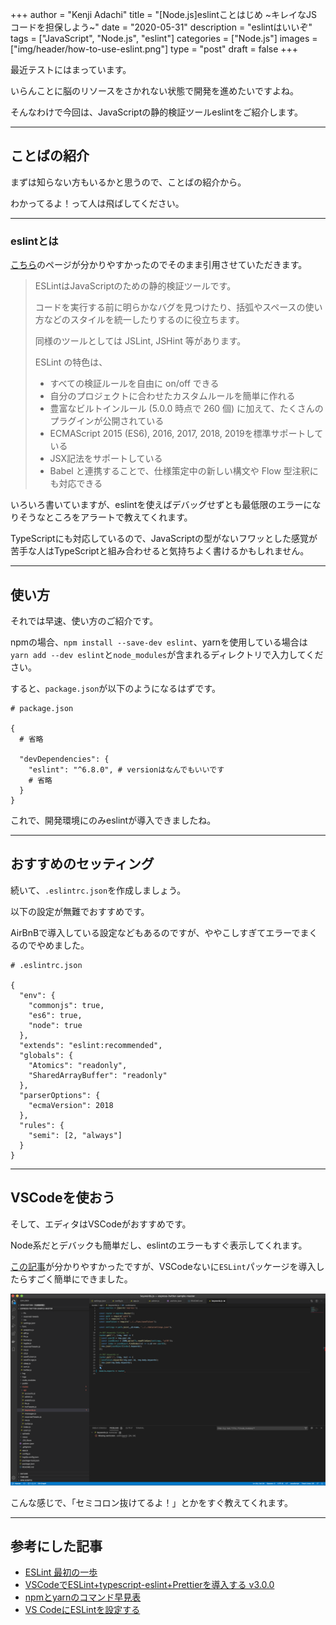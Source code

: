 +++
author = "Kenji Adachi"
title = "[Node.js]eslintことはじめ ~キレイなJSコードを担保しよう~"
date = "2020-05-31"
description = "eslintはいいぞ"
tags = ["JavaScript", "Node.js", "eslint"]
categories = ["Node.js"]
images  = ["img/header/how-to-use-eslint.png"]
type = "post"
draft =  false
+++

最近テストにはまっています。

いらんことに脳のリソースをさかれない状態で開発を進めたいですよね。

そんなわけで今回は、JavaScriptの静的検証ツールeslintをご紹介します。

-------

<!--more-->

## ことばの紹介

まずは知らない方もいるかと思うので、ことばの紹介から。

わかってるよ！って人は飛ばしてください。

-------

### eslintとは

[こちら](https://qiita.com/mysticatea/items/f523dab04a25f617c87d)のページが分かりやすかったのでそのまま引用させていただきます。

> ESLintはJavaScriptのための静的検証ツールです。
>
> コードを実行する前に明らかなバグを見つけたり、括弧やスペースの使い方などのスタイルを統一したりするのに役立ちます。
>
> 同様のツールとしては JSLint, JSHint 等があります。
>
> ESLint の特色は、
>
> - すべての検証ルールを自由に on/off できる
> - 自分のプロジェクトに合わせたカスタムルールを簡単に作れる
> - 豊富なビルトインルール (5.0.0 時点で 260 個) に加えて、たくさんのプラグインが公開されている
> - ECMAScript 2015 (ES6), 2016, 2017, 2018, 2019を標準サポートしている
> - JSX記法をサポートしている
> - Babel と連携することで、仕様策定中の新しい構文や Flow 型注釈にも対応できる

いろいろ書いていますが、eslintを使えばデバッグせずとも最低限のエラーになりそうなところをアラートで教えてくれます。

TypeScriptにも対応しているので、JavaScriptの型がないフワッとした感覚が苦手な人はTypeScriptと組み合わせると気持ちよく書けるかもしれません。

--------

## 使い方

それでは早速、使い方のご紹介です。

npmの場合、`npm install --save-dev eslint`、yarnを使用している場合は`yarn add --dev eslint`と`node_modules`が含まれるディレクトリで入力してください。

すると、`package.json`が以下のようになるはずです。

```
# package.json

{
  # 省略

  "devDependencies": {
    "eslint": "^6.8.0", # versionはなんでもいいです
    # 省略
  }
}
```

これで、開発環境にのみeslintが導入できましたね。

--------

## おすすめのセッティング

続いて、`.eslintrc.json`を作成しましょう。

以下の設定が無難でおすすめです。

AirBnBで導入している設定などもあるのですが、ややこしすぎてエラーでまくるのでやめました。

```
# .eslintrc.json

{
  "env": {
    "commonjs": true,
    "es6": true,
    "node": true
  },
  "extends": "eslint:recommended",
  "globals": {
    "Atomics": "readonly",
    "SharedArrayBuffer": "readonly"
  },
  "parserOptions": {
    "ecmaVersion": 2018
  },
  "rules": {
    "semi": [2, "always"]
  }
}
```

--------

## VSCodeを使おう

そして、エディタはVSCodeがおすすめです。

Node系だとデバックも簡単だし、eslintのエラーもすぐ表示してくれます。

[この記事](https://qiita.com/Mount/items/5f8196b891444575b7db)が分かりやすかったですが、VSCodeないに`ESLint`パッケージを導入したらすごく簡単にできました。


![VSCodeの画像](./img/1.png)

こんな感じで、「セミコロン抜けてるよ！」とかをすぐ教えてくれます。

--------

## 参考にした記事
- [ESLint 最初の一歩](https://qiita.com/mysticatea/items/f523dab04a25f617c87d)
- [VSCodeでESLint+typescript-eslint+Prettierを導入する v3.0.0](https://qiita.com/madono/items/a134e904e891c5cb1d20)
- [npmとyarnのコマンド早見表](https://qiita.com/rubytomato@github/items/1696530bb9fd59aa28d8)
- [VS CodeにESLintを設定する](https://qiita.com/Mount/items/5f8196b891444575b7db)